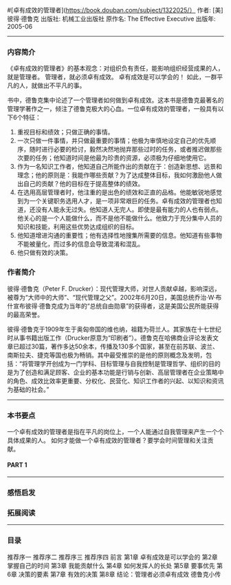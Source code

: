 #[卓有成效的管理者](https://book.douban.com/subject/1322025/）
作者:  [美] 彼得·德鲁克
出版社: 机械工业出版社
原作名: The Effective Executive
出版年: 2005-06
***
### 内容简介 
《卓有成效的管理者》的基本观念：对组织负有责任，能影响组织经营成果的人，就是管理者。
管理者，就必须卓有成效。
卓有成效是可以学会的！
如此，一群平凡的人，就做出不平凡的事。

书中，德鲁克集中论述了一个管理者如何做到卓有成效。这本书是德鲁克最著名的管理学著作之一，倾注了德鲁克极大的心血。一位卓有成效的管理者，一般具有以下6个特征：
1. 重视目标和绩效；只做正确的事情。
2. 一次只做一件事情，并只做最重要的事情；他极为审慎地设定自己的优先顺序，随时进行必要的检讨，毅然决然地抛弃那些过时的任务，或者推迟做那些次要的任务；他知道时间是他最为珍贵的资源，必须极为仔细地使用它。
3. 作为一名知识工作者，他知道自己所能作出的贡献在于：创造新思想、远景和理念；他的原则是：我能作哪些贡献？为了达成整体目标，我如何激励他人做出自己的贡献？他的目标在于提高整体的绩效。
4. 在选用高层管理者时，他注重的是出色的绩效和正直的品格。他能敏锐地感觉到为一个关键职务选用人才，是一项非常艰巨的任务。卓有成效的管理者也知道，还没有人能永无过失。他知道人无完人。即使是最有能力的人也有弱点。他关心的是一个人能做什么，而不是他不能做什么。他致力于充分集中人员的知识和技能，利用这些优势达成组织的目标。
5. 他知道增进沟通的重要性；他有选择性地搜集所需要的信息。他知道有些事物不能被量化，而过多的信息会导致混淆和混乱。
6. 他只做有效的决策。

### 作者简介 
彼得·德鲁克（Peter F. Drucker）：现代管理大师，对世人贡献卓越，影响深远，被尊为“大师中的大师”、“现代管理之父”。2002年6月20日，美国总统乔治·W·布什宣布彼得·德鲁克成为当年的“总统自由勋章”的获得者，这是美国公民所能获得的最高荣誉。

彼得·德鲁克于1909年生于奥匈帝国的维也纳，祖籍为荷兰人。其家族在十七世纪时从事书籍出版工作（Drucker原意为“印刷者”）。德鲁克在哈佛商业评论发表文章已超过30篇，著作多达50余本，传播及130多个国家，甚至在前苏联、波兰、南斯拉夫、捷克等国也极为畅销。其中最受推崇的是他的原则概念及发明，包括：“将管理学开创成为一门学科、目标管理与自我控制是管理哲学、组织的目的是为了创造和满足顾客、企业的基本功能是行销与创新、高层管理者在企业策略中的角色、成效比效率更重要、分权化、民营化、知识工作者的兴起、以知识和资讯为基础的社会。”

***
### 本书要点
一个卓有成效的管理者是指在平凡的岗位上，一个人能通过自我管理来产生一个个具体成果的人。
如何才能做一个卓有成效的管理者？要学会时间管理和关注贡献。

#### PART 1 
***
### 感悟启发
### 拓展阅读
***
### 目录
推荐序一
推荐序二
推荐序三
推荐序四
前言
第1章 卓有成效是可以学会的
第2章 掌握自己的时间
第3章 我能贡献什么
第4章 如何发挥人的长处
第5章 要事优先
第6章 决策的要素
第7章 有效的决策
第8章 结论：管理者必须卓有成效
德鲁克小传